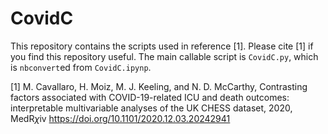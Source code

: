 # CovidC

This repository contains the scripts used in reference [1].
Please cite [1] if you find this repository useful. The main callable script is `CovidC.py`, which is
`nbconvert`ed from `CovidC.ipynp`.

[1] M. Cavallaro, H. Moiz, M. J. Keeling, and N. D. McCarthy, 
Contrasting factors associated with COVID-19-related ICU and death outcomes:
interpretable multivariable analyses of the UK CHESS dataset, 2020,
MedR$\chi$iv  https://doi.org/10.1101/2020.12.03.20242941 
